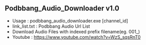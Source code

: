 ## Podbbang_Audio_Downloader v1.0
- Usage : podbbang_audio_downloader.exe [channel_id]
- link_list.txt : Podbbang Audio Url List
- Download Audio Files with indexed prefix filename(eg. 001_)
- Youtube : https://www.youtube.com/watch?v=WzS_sqsRnT0
